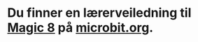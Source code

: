# Du finner en lærerveiledning til [Magic 8](https://www.microbit.co.uk/blocks/lessons/magic-8/activity) på [microbit.org](https://www.microbit.co.uk/blocks/lessons/magic-8).
